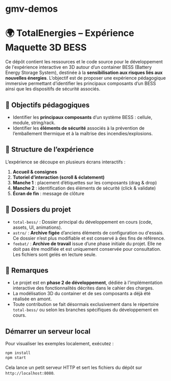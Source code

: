 # gmv-demos

# 🌍 TotalEnergies – Expérience Maquette 3D BESS

Ce dépôt contient les ressources et le code source pour le développement de l'expérience interactive en 3D autour d’un container BESS (Battery Energy Storage System), destinée à la **sensibilisation aux risques liés aux nouvelles énergies**. L’objectif est de proposer une expérience pédagogique immersive permettant d’identifier les principaux composants d’un BESS ainsi que les dispositifs de sécurité associés.

## 🎯 Objectifs pédagogiques

- Identifier les **principaux composants** d’un système BESS : cellule, module, string/rack.
- Identifier les **éléments de sécurité** associés à la prévention de l’emballement thermique et à la maîtrise des incendies/explosions.

## 🧩 Structure de l’expérience

L’expérience se découpe en plusieurs écrans interactifs :

1. **Accueil & consignes**
2. **Tutoriel d’interaction (scroll & éclatement)**
3. **Manche 1** : placement d’étiquettes sur les composants (drag & drop)
4. **Manche 2** : identification des éléments de sécurité (click & validate)
5. **Écran de fin** : message de clôture

## 📂 Dossiers du projet

- `total-bess/` : Dossier principal du développement en cours (code, assets, UI, animations).
- `astro/` : **Archive figée** d’anciens éléments de configuration ou d'essais. Ce dossier n’est plus modifiable et est conservé à des fins de référence.
- `feebat/` : **Archive de travail** issue d’une phase initiale du projet. Elle ne doit pas être modifiée et est uniquement conservée pour consultation. Les fichiers sont gelés en lecture seule.

## 📌 Remarques

- Le projet est en **phase 2 de développement**, dédiée à l’implémentation interactive des fonctionnalités décrites dans le cahier des charges.
- La modélisation 3D du container et de ses composants a déjà été réalisée en amont.
- Toute contribution se fait désormais exclusivement dans le répertoire `total-bess/` ou selon les branches spécifiques du développement en cours.

## Démarrer un serveur local

Pour visualiser les exemples localement, exécutez :

```bash
npm install
npm start
```

Cela lance un petit serveur HTTP et sert les fichiers du dépôt sur `http://localhost:8080`.

